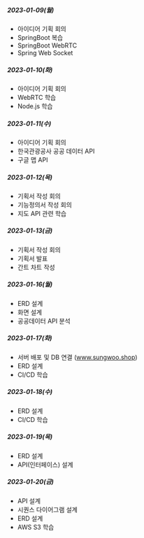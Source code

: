 ##### 2023-01-09(월)

- 아이디어 기획 회의
- SpringBoot 복습
- SpringBoot WebRTC
- Spring Web Socket

##### 2023-01-10(화)

- 아이디어 기획 회의
- WebRTC 학습
- Node.js 학습

##### 2023-01-11(수)

- 아이디어 기획 회의
- 한국관광공사 공공 데이터 API
- 구글 맵 API

##### 2023-01-12(목)

- 기획서 작성 회의
- 기능정의서 작성 회의
- 지도 API 관련 학습

##### 2023-01-13(금)

- 기획서 작성 회의
- 기획서 발표
- 간트 차트 작성

##### 2023-01-16(월)

- ERD 설계
- 화면 설계
- 공공데이터 API 분석

##### 2023-01-17(화)

- 서버 배포 및 DB 연결 (www.sungwoo.shop)
- ERD 설계
- CI/CD 학습

##### 2023-01-18(수)

- ERD 설계
- CI/CD 학습

##### 2023-01-19(목)

- ERD 설계
- API(인터페이스) 설계

##### 2023-01-20(금)

- API 설계
- 시퀀스 다이어그램 설계
- ERD 설계
- AWS S3 학습
